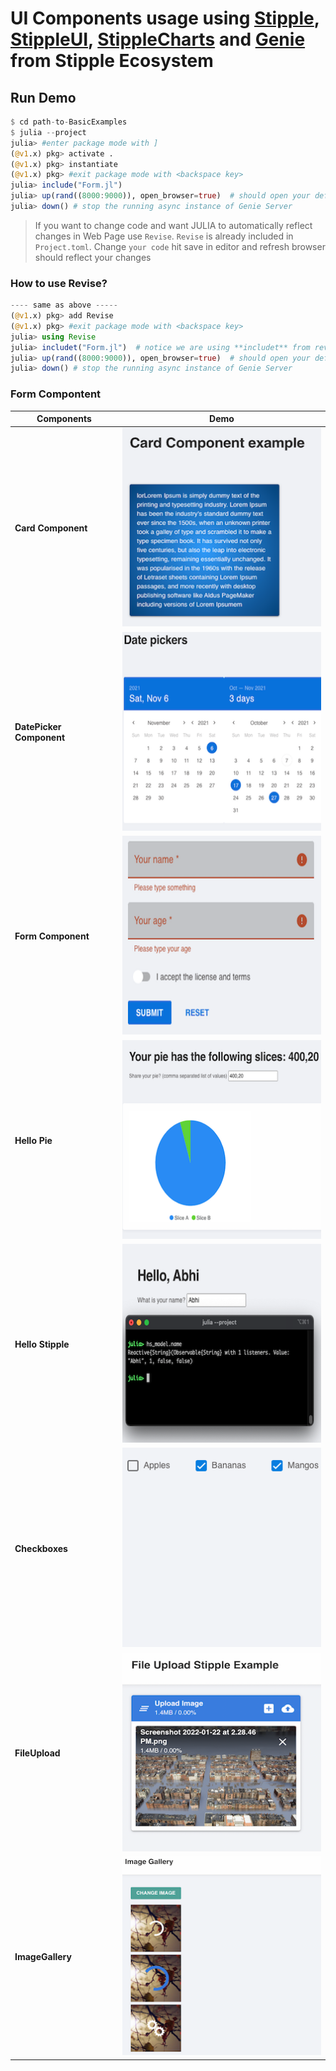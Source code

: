 # UI Components usage using [Stipple](https://github.com/GenieFramework/Stipple.jl), [StippleUI](https://github.com/GenieFramework/StippleUI.jl), [StippleCharts](https://github.com/GenieFramework/StippleCharts.jl) and [Genie](https://github.com/GenieFramework/Genie.jl) from Stipple Ecosystem

## Run Demo
```julia
$ cd path-to-BasicExamples
$ julia --project
julia> #enter package mode with ]
(@v1.x) pkg> activate .
(@v1.x) pkg> instantiate
(@v1.x) pkg> #exit package mode with <backspace key>
julia> include("Form.jl")
julia> up(rand((8000:9000)), open_browser=true)  # should open your default browser and fire up Genie server at port between `8000:9000`
julia> down() # stop the running async instance of Genie Server
```

> If you want to change code and want JULIA to automatically reflect changes in Web Page use `Revise`. `Revise` is already included in `Project.toml`. Change `your code` hit save in editor and refresh browser should reflect your changes 
### How  to use Revise?
```julia
---- same as above -----
(@v1.x) pkg> add Revise
(@v1.x) pkg> #exit package mode with <backspace key>
julia> using Revise
julia> includet("Form.jl")  # notice we are using **includet** from revise instead of include
julia> up(rand((8000:9000)), open_browser=true)  # should open your default browser and fire up Genie server at port between `8000:9000`
julia> down() # stop the running async instance of Genie Server
```

### Form Compontent

| Components               | Demo                                       |
|--------------------------|--------------------------------------------|
| **Card Component**       | ![Form](docs/content/img/Card.png)         |
| **DatePicker Component** | ![Form](docs/content/img/DatePickers.png)  |
| **Form Component**       | ![Form](docs/content/img/Form.png)         |
| **Hello Pie**            | ![Form](docs/content/img/HelloPie.png)     |
| **Hello Stipple**        | ![Form](docs/content/img/HelloStipple.png) |
| **Checkboxes**           | ![Form](docs/content/img/Checkboxes.png)   |
| **FileUpload**           | ![Form](docs/content/img/FileUpload.png)   |
| **ImageGallery**           | ![Form](docs/content/img/ImageGallery.png)   |